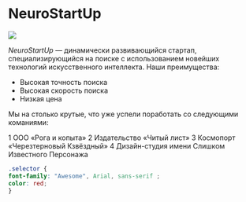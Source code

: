 # NeuroStartUp

![](https://netology-code.github.io/git-homeworks/introduction/assets/logo.png)

*NeuroStartUp* — динамически развивающийся стартап, специализирующийся на поиске с использованием 
 новейших технологий искусственного интеллекта.
Наши преимущества:
* Высокая точность поиска
* Высокая скорость поиска
* Низкая цена

Мы на столько крутые, что уже успели поработать со следующими команиями:



   1 ООО «Рога и копыта» 
   2 Издательство «Читый лист»
   3 Космопорт «Черезтерновый Кзвёздный»
   4 Дизайн-студия имени Слишком Известного Персонажа

```css
.selector {
font-family: "Awesome", Arial, sans-serif ;
color: red;
}
```